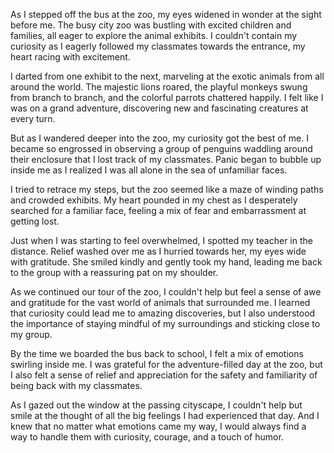 As I stepped off the bus at the zoo, my eyes widened in wonder at the sight before me. The busy city zoo was bustling with excited children and families, all eager to explore the animal exhibits. I couldn't contain my curiosity as I eagerly followed my classmates towards the entrance, my heart racing with excitement.

I darted from one exhibit to the next, marveling at the exotic animals from all around the world. The majestic lions roared, the playful monkeys swung from branch to branch, and the colorful parrots chattered happily. I felt like I was on a grand adventure, discovering new and fascinating creatures at every turn.

But as I wandered deeper into the zoo, my curiosity got the best of me. I became so engrossed in observing a group of penguins waddling around their enclosure that I lost track of my classmates. Panic began to bubble up inside me as I realized I was all alone in the sea of unfamiliar faces.

I tried to retrace my steps, but the zoo seemed like a maze of winding paths and crowded exhibits. My heart pounded in my chest as I desperately searched for a familiar face, feeling a mix of fear and embarrassment at getting lost.

Just when I was starting to feel overwhelmed, I spotted my teacher in the distance. Relief washed over me as I hurried towards her, my eyes wide with gratitude. She smiled kindly and gently took my hand, leading me back to the group with a reassuring pat on my shoulder.

As we continued our tour of the zoo, I couldn't help but feel a sense of awe and gratitude for the vast world of animals that surrounded me. I learned that curiosity could lead me to amazing discoveries, but I also understood the importance of staying mindful of my surroundings and sticking close to my group.

By the time we boarded the bus back to school, I felt a mix of emotions swirling inside me. I was grateful for the adventure-filled day at the zoo, but I also felt a sense of relief and appreciation for the safety and familiarity of being back with my classmates.

As I gazed out the window at the passing cityscape, I couldn't help but smile at the thought of all the big feelings I had experienced that day. And I knew that no matter what emotions came my way, I would always find a way to handle them with curiosity, courage, and a touch of humor.
